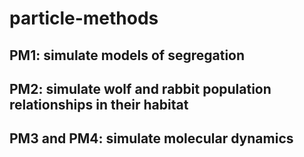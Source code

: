 # particle-methods

## PM1: simulate models of segregation
## PM2: simulate wolf and rabbit population relationships in their habitat
## PM3 and PM4: simulate molecular dynamics
